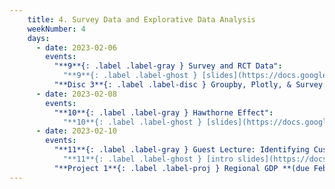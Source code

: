```yaml
---
    title: 4. Survey Data and Explorative Data Analysis
    weekNumber: 4
    days:
      - date: 2023-02-06
        events:
          "**9**{: .label .label-gray } Survey and RCT Data":
            "**9**{: .label .label-ghost } [slides](https://docs.google.com/presentation/d/1WrouKjnDDaEQTiuXLtEToMqzG8Kt4D2fXNiw3OpFLCM/edit?usp=sharing) • [video](https://kaltura.berkeley.edu/media/ECON+148%2C+LEC+001+%28Spring+2023%29/1_v7mxpk3x/288222162)"
          "**Disc 3**{: .label .label-disc } Groupby, Plotly, & Survey Design ([slides](https://docs.google.com/presentation/d/1zsvSWzPZiroPg6VNo4pyyvw7HjeZSc3n9cn8DvFFRRw/edit?usp=sharing)) ([video](https://kaltura.berkeley.edu/media/ECON+148%2C+DIS+102+%28Spring+2023%29/1_59qq1gen/288222162)) ([supp. reading](https://www.pnas.org/doi/epdf/10.1073/pnas.1000776108))":
      - date: 2023-02-08
        events:
          "**10**{: .label .label-gray } Hawthorne Effect":
            "**10**{: .label .label-ghost } [slides](https://docs.google.com/presentation/d/152PVBFCpWKA3Re1tpWyBzKrgE6MgmtzH-IRuntFu5rI/edit?usp=sharing) • [video](https://kaltura.berkeley.edu/media/ECON+148%2C+LEC+001+%28Spring+2023%29/1_oja18s0g/288222162) • code: [Survey Data](https://datahub.berkeley.edu/hub/user-redirect/git-pull?repo=https%3A%2F%2Fgithub.com%2FUCB-Econ-148%2Fsp23-student&branch=main&urlpath=lab%2Ftree%2Fsp23-student%2Flec%2Flec4-2%2FLec4_2.ipynb)"
      - date: 2023-02-10
        events:
          "**11**{: .label .label-gray } Guest Lecture: Identifying Customer Needs in Grocery (Alan Liang)":
            "**11**{: .label .label-ghost } [intro slides](https://docs.google.com/presentation/d/1_KzQXpRE5VLAIc9zwxF6a5BJX_IzLTEJWV2_mdFfzbc/edit?usp=sharing) • [slides](https://drive.google.com/file/d/1fDJyaDQ8l5_peJEjVAn4zEeQHT9WMcXO/view?usp=sharing) • video"
          "**Project 1**{: .label .label-proj } Regional GDP **(due Feb. 28)**":         
---
```


